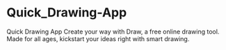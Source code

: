 # Quick_Drawing-App
Quick Drawing App Create your way with Draw, a free online drawing tool. Made for all ages, kickstart your ideas right with smart drawing.
